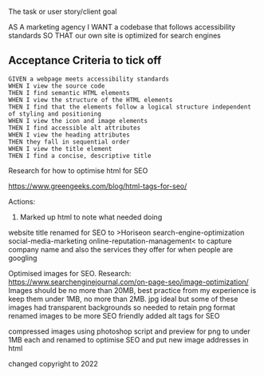 The task or user story/client goal

AS A marketing agency
I WANT a codebase that follows accessibility standards
SO THAT our own site is optimized for search engines

## Acceptance Criteria to tick off

```
GIVEN a webpage meets accessibility standards
WHEN I view the source code
THEN I find semantic HTML elements
WHEN I view the structure of the HTML elements
THEN I find that the elements follow a logical structure independent of styling and positioning
WHEN I view the icon and image elements
THEN I find accessible alt attributes
WHEN I view the heading attributes
THEN they fall in sequential order
WHEN I view the title element
THEN I find a concise, descriptive title
```
Research for how to optimise html for SEO

https://www.greengeeks.com/blog/html-tags-for-seo/

Actions:

1. Marked up html to note what needed doing 

website title <website/> renamed for SEO to >Horiseon search-engine-optimization social-media-marketing online-reputation-management< to capture company name and also the services they offer for when people are googling

Optimised images for SEO. 
Research: https://www.searchenginejournal.com/on-page-seo/image-optimization/
Images should be no more than 20MB, best practice from my experience is keep them under 1MB, no more than 2MB. jpg ideal but some of these images had transparent backgrounds so needed to retain png format
renamed images to be more SEO friendly
added alt tags for SEO

compressed images using photoshop script and preview for png to under 1MB each and renamed to optimise SEO and put new image addresses in html

changed copyright to 2022
